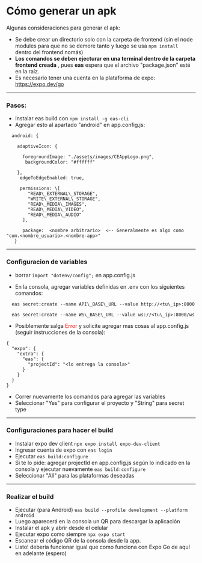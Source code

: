 # Cómo generar un apk

Algunas consideraciones para generar el apk:

* Se debe crear un directorio solo con la carpeta de frontend (sin el node modules para que no se demore tanto y luego se usa `npm install` dentro del frontend nomás) 
* **Los comandos se deben ejecturar en una terminal dentro de la carpeta frontend creada** , pues **eas** espera que el archivo "package.json" esté en la raíz.
* Es necesario tener una cuenta en la plataforma de expo: https://expo.dev/go

---

### Pasos:

* Instalar eas build con `npm install -g eas-cli`
* Agregar esto al apartado "android" en app.config.js:

```
  android: {

    adaptiveIcon: {

      foregroundImage: "./assets/images/CEAppLogo.png",
       backgroundColor: "#ffffff"

    },
     edgeToEdgeEnabled: true,
     
     permissions: \[
        "READ\_EXTERNAL\_STORAGE",
        "WRITE\_EXTERNAL\_STORAGE",
        "READ\_MEDIA\_IMAGES",
        "READ\_MEDIA\_VIDEO",
        "READ\_MEDIA\_AUDIO"
      ],

      package:  <nombre arbitrario>  <-- Generalmente es algo como "com.<nombre_usuario>.<nombre-app>"
   }
```

---
### Configuracion de variables
* borrar `import "dotenv/config";` en app.config.js

* En la consola, agregar variables definidas en .env con los siguientes comandos:
```
  eas secret:create --name API\_BASE\_URL --value http://<tu\_ip>:8000
```
```
  eas secret:create --name WS\_BASE\_URL --value ws://<tu\_ip>:8000/ws
```

* Posiblemente salga <span style="color: red;"> Error </span> y solicite agregar mas cosas al app.config.js (seguir instrucciones de la consola):
```
{
  "expo": {
    "extra": {
      "eas": {
        "projectId": "<lo entrega la consola>"
      }
    }
  }
}
```

* Correr nuevamente los comandos para agregar las variables
* Seleccionar "Yes" para configurar el proyecto y "String" para secret type

---
### Configuraciones para hacer el build

* Instalar expo dev client `npx expo install expo-dev-client`
* Ingresar cuenta de expo con `eas login`
* Ejecutar `eas build:configure`
* Si te lo pide: agregar projectId en app.config.js según lo indicado en la consola y ejecutar nuevamente `eas build:configure`
* Seleccionar "All" para las plataformas deseadas 

---
### Realizar el build

* Ejecutar (para Android) `eas build --profile development --platform android`
* Luego aparecerá en la consola un QR para descargar la aplicación
* Instalar el apk y abrir desde el celular
* Ejecutar expo como siempre `npx expo start`
* Escanear el código QR de la consola desde la app.
* Listo! debería funcionar igual que como funciona con Expo Go de aquí en adelante (espero)






